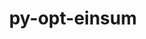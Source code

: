---
title: "py-opt-einsum"
layout: cache
categories: [package, develop-2024-02-25]
meta: {"versions": ["3.3.0"], "compilers": ["apple-clang@=15.0.0", "gcc@=11.4.0", "gcc@=9.4.0"], "oss": ["ubuntu20.04", "ubuntu22.04", "ventura"], "platforms": ["darwin", "linux"], "targets": ["aarch64", "neoverse_v1", "neoverse_v2", "ppc64le", "x86_64_v3"], "stacks": ["e4s", "e4s-neoverse-v2", "e4s-neoverse_v1", "e4s-power", "ml-darwin-aarch64-mps", "ml-linux-x86_64-cpu", "ml-linux-x86_64-cuda", "ml-linux-x86_64-rocm", "root"], "num_specs": 10, "num_specs_by_stack": {"root": 10, "ml-darwin-aarch64-mps": 1, "e4s-neoverse_v1": 2, "e4s-power": 1, "e4s": 2, "e4s-neoverse-v2": 2, "ml-linux-x86_64-rocm": 2, "ml-linux-x86_64-cpu": 2, "ml-linux-x86_64-cuda": 2}}
spec_details: [{"hash": "kx5dvhla763uftmvuu7lnzxviqohh4gd", "compiler": "apple-clang@=15.0.0", "versions": ["3.3.0"], "os": "ventura", "platform": "darwin", "target": "aarch64", "variants": ["build_system=python_pip"], "stacks": ["root", "ml-darwin-aarch64-mps"], "size": "-", "tarball": "https://binaries.spack.io/releases/develop-2024-02-25/build_cache/darwin-ventura-aarch64/apple-clang-15.0.0/py-opt-einsum-3.3.0/darwin-ventura-aarch64-apple-clang-15.0.0-py-opt-einsum-3.3.0-kx5dvhla763uftmvuu7lnzxviqohh4gd.spack"}, {"hash": "elrlie7qnlz3cecdtyq7vqfseuv5ylqn", "compiler": "gcc@=11.4.0", "versions": ["3.3.0"], "os": "ubuntu20.04", "platform": "linux", "target": "neoverse_v1", "variants": ["build_system=python_pip"], "stacks": ["e4s-neoverse_v1", "root"], "size": "-", "tarball": "https://binaries.spack.io/releases/develop-2024-02-25/build_cache/linux-ubuntu20.04-neoverse_v1/gcc-11.4.0/py-opt-einsum-3.3.0/linux-ubuntu20.04-neoverse_v1-gcc-11.4.0-py-opt-einsum-3.3.0-elrlie7qnlz3cecdtyq7vqfseuv5ylqn.spack"}, {"hash": "tzgie54dp2dqj6j7xas7zejh4uvdt6kn", "compiler": "gcc@=11.4.0", "versions": ["3.3.0"], "os": "ubuntu20.04", "platform": "linux", "target": "neoverse_v1", "variants": ["build_system=python_pip"], "stacks": ["e4s-neoverse_v1", "root"], "size": "-", "tarball": "https://binaries.spack.io/releases/develop-2024-02-25/build_cache/linux-ubuntu20.04-neoverse_v1/gcc-11.4.0/py-opt-einsum-3.3.0/linux-ubuntu20.04-neoverse_v1-gcc-11.4.0-py-opt-einsum-3.3.0-tzgie54dp2dqj6j7xas7zejh4uvdt6kn.spack"}, {"hash": "ot4cx43s2wtzta4tglho4joiykuhwzpz", "compiler": "gcc@=9.4.0", "versions": ["3.3.0"], "os": "ubuntu20.04", "platform": "linux", "target": "ppc64le", "variants": ["build_system=python_pip"], "stacks": ["e4s-power", "root"], "size": "-", "tarball": "https://binaries.spack.io/releases/develop-2024-02-25/build_cache/linux-ubuntu20.04-ppc64le/gcc-9.4.0/py-opt-einsum-3.3.0/linux-ubuntu20.04-ppc64le-gcc-9.4.0-py-opt-einsum-3.3.0-ot4cx43s2wtzta4tglho4joiykuhwzpz.spack"}, {"hash": "i2g6tougmaw3lacerga56vsu74e52rb7", "compiler": "gcc@=11.4.0", "versions": ["3.3.0"], "os": "ubuntu20.04", "platform": "linux", "target": "x86_64_v3", "variants": ["build_system=python_pip"], "stacks": ["root", "e4s"], "size": "-", "tarball": "https://binaries.spack.io/releases/develop-2024-02-25/build_cache/linux-ubuntu20.04-x86_64_v3/gcc-11.4.0/py-opt-einsum-3.3.0/linux-ubuntu20.04-x86_64_v3-gcc-11.4.0-py-opt-einsum-3.3.0-i2g6tougmaw3lacerga56vsu74e52rb7.spack"}, {"hash": "s2h243lqnlu4lov7u6gwognuyahlwwmn", "compiler": "gcc@=11.4.0", "versions": ["3.3.0"], "os": "ubuntu20.04", "platform": "linux", "target": "x86_64_v3", "variants": ["build_system=python_pip"], "stacks": ["root", "e4s"], "size": "-", "tarball": "https://binaries.spack.io/releases/develop-2024-02-25/build_cache/linux-ubuntu20.04-x86_64_v3/gcc-11.4.0/py-opt-einsum-3.3.0/linux-ubuntu20.04-x86_64_v3-gcc-11.4.0-py-opt-einsum-3.3.0-s2h243lqnlu4lov7u6gwognuyahlwwmn.spack"}, {"hash": "lvg4tlkfeuwcyp6ljkvnghqjuzyzeidb", "compiler": "gcc@=11.4.0", "versions": ["3.3.0"], "os": "ubuntu22.04", "platform": "linux", "target": "neoverse_v2", "variants": ["build_system=python_pip"], "stacks": ["e4s-neoverse-v2", "root"], "size": "-", "tarball": "https://binaries.spack.io/releases/develop-2024-02-25/build_cache/linux-ubuntu22.04-neoverse_v2/gcc-11.4.0/py-opt-einsum-3.3.0/linux-ubuntu22.04-neoverse_v2-gcc-11.4.0-py-opt-einsum-3.3.0-lvg4tlkfeuwcyp6ljkvnghqjuzyzeidb.spack"}, {"hash": "6vpog3qmfwyeudgdglylyxj2wis3q52f", "compiler": "gcc@=11.4.0", "versions": ["3.3.0"], "os": "ubuntu22.04", "platform": "linux", "target": "neoverse_v2", "variants": ["build_system=python_pip"], "stacks": ["e4s-neoverse-v2", "root"], "size": "-", "tarball": "https://binaries.spack.io/releases/develop-2024-02-25/build_cache/linux-ubuntu22.04-neoverse_v2/gcc-11.4.0/py-opt-einsum-3.3.0/linux-ubuntu22.04-neoverse_v2-gcc-11.4.0-py-opt-einsum-3.3.0-6vpog3qmfwyeudgdglylyxj2wis3q52f.spack"}, {"hash": "ilmaw7geqnbgbbdn6clh3sqquqvbsva7", "compiler": "gcc@=11.4.0", "versions": ["3.3.0"], "os": "ubuntu22.04", "platform": "linux", "target": "x86_64_v3", "variants": ["build_system=python_pip"], "stacks": ["ml-linux-x86_64-rocm", "root", "ml-linux-x86_64-cpu", "ml-linux-x86_64-cuda"], "size": "-", "tarball": "https://binaries.spack.io/releases/develop-2024-02-25/build_cache/linux-ubuntu22.04-x86_64_v3/gcc-11.4.0/py-opt-einsum-3.3.0/linux-ubuntu22.04-x86_64_v3-gcc-11.4.0-py-opt-einsum-3.3.0-ilmaw7geqnbgbbdn6clh3sqquqvbsva7.spack"}, {"hash": "3hcb5kact2rbv33rx2kqa6kwfr4w3dqj", "compiler": "gcc@=11.4.0", "versions": ["3.3.0"], "os": "ubuntu22.04", "platform": "linux", "target": "x86_64_v3", "variants": ["build_system=python_pip"], "stacks": ["ml-linux-x86_64-rocm", "root", "ml-linux-x86_64-cpu", "ml-linux-x86_64-cuda"], "size": "-", "tarball": "https://binaries.spack.io/releases/develop-2024-02-25/build_cache/linux-ubuntu22.04-x86_64_v3/gcc-11.4.0/py-opt-einsum-3.3.0/linux-ubuntu22.04-x86_64_v3-gcc-11.4.0-py-opt-einsum-3.3.0-3hcb5kact2rbv33rx2kqa6kwfr4w3dqj.spack"}]
---